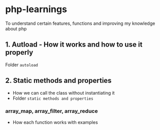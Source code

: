 # php-learnings
To understand certain features, functions and improving my knowledge about php

## 1. Autload - How it works and how to use it properly 
Folder  `autoload`

## 2. Static methods and properties
* How we can call the class without instantiating it
* Folder  `static methods and properties`

### array_map, array_filter, array_reduce
* How each function works with examples
